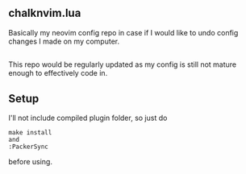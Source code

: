 ## chalknvim.lua
Basically my neovim config repo in case if I would like to undo config changes I made on my computer.

##
This repo would be regularly updated as my config is still not mature enough to effectively code in.

## Setup
I'll not include compiled plugin folder, so just do
```
make install
and
:PackerSync
```
before using.